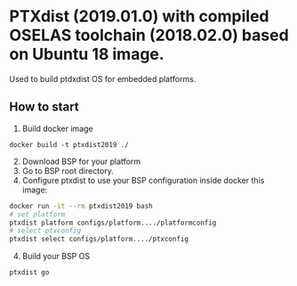 # PTXdist (2019.01.0) with compiled OSELAS toolchain (2018.02.0) based on Ubuntu 18 image.
Used to build ptdxdist OS for embedded platforms.

## How to start

1. Build docker image

```
docker build -t ptxdist2019 ./
```

2. Download BSP for your platform
3. Go to BSP root directory.
3. Configure ptxdist to use your BSP configuration inside docker this image:

```bash
docker run -it --rm ptxdist2019 bash
# set platform 
ptxdist platform configs/platform..../platformconfig
# select ptxconfig
ptxdist select configs/platform..../ptxconfig
```

4. Build your BSP OS

```
ptxdist go
```

